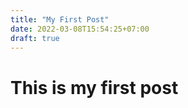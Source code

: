 ```yaml
---
title: "My First Post"
date: 2022-03-08T15:54:25+07:00
draft: true
---
```


# This is my first post
